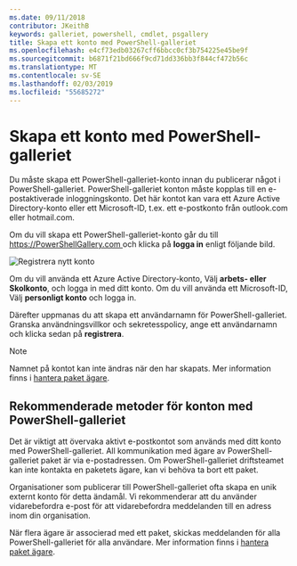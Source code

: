 ```yaml
---
ms.date: 09/11/2018
contributor: JKeithB
keywords: galleriet, powershell, cmdlet, psgallery
title: Skapa ett konto med PowerShell-galleriet
ms.openlocfilehash: e4cf73edb03267cff6bbcc0cf3b754225e45be9f
ms.sourcegitcommit: b6871f21bd666f9cd71dd336bb3f844cf472b56c
ms.translationtype: MT
ms.contentlocale: sv-SE
ms.lasthandoff: 02/03/2019
ms.locfileid: "55685272"
---
```

# <a name="creating-a-powershell-gallery-account"></a>Skapa ett konto med PowerShell-galleriet

Du måste skapa ett PowerShell-galleriet-konto innan du publicerar något i PowerShell-galleriet.
PowerShell-galleriet konton måste kopplas till en e-postaktiverade inloggningskonto. Det här kontot kan vara ett Azure Active Directory-konto eller ett Microsoft-ID, t.ex. ett e-postkonto från outlook.com eller hotmail.com.

Om du vill skapa ett PowerShell-galleriet-konto går du till [ https://PowerShellGallery.com ](https://PowerShellGallery.com) och klicka på **logga in** enligt följande bild.

![Registrera nytt konto](../../Images/CreateAccount-Register.png)

Om du vill använda ett Azure Active Directory-konto, Välj **arbets- eller Skolkonto**, och logga in med ditt konto. Om du vill använda ett Microsoft-ID, Välj **personligt konto** och logga in.

Därefter uppmanas du att skapa ett användarnamn för PowerShell-galleriet. Granska användningsvillkor och sekretesspolicy, ange ett användarnamn och klicka sedan på **registrera**.

> [!NOTE]
> Namnet på kontot kan inte ändras när den har skapats. Mer information finns i [hantera paket ägare](managing-package-owners.md).

## <a name="recommended-practices-for-powershell-gallery-accounts"></a>Rekommenderade metoder för konton med PowerShell-galleriet

Det är viktigt att övervaka aktivt e-postkontot som används med ditt konto med PowerShell-galleriet. All kommunikation med ägare av PowerShell-galleriet paket är via e-postadressen. Om PowerShell-galleriet driftsteamet kan inte kontakta en paketets ägare, kan vi behöva ta bort ett paket.

Organisationer som publicerar till PowerShell-galleriet ofta skapa en unik externt konto för detta ändamål. Vi rekommenderar att du använder vidarebefordra e-post för att vidarebefordra meddelanden till en adress inom din organisation.

När flera ägare är associerad med ett paket, skickas meddelanden för alla PowerShell-galleriet för alla användare. Mer information finns i [hantera paket ägare](managing-package-owners.md).
